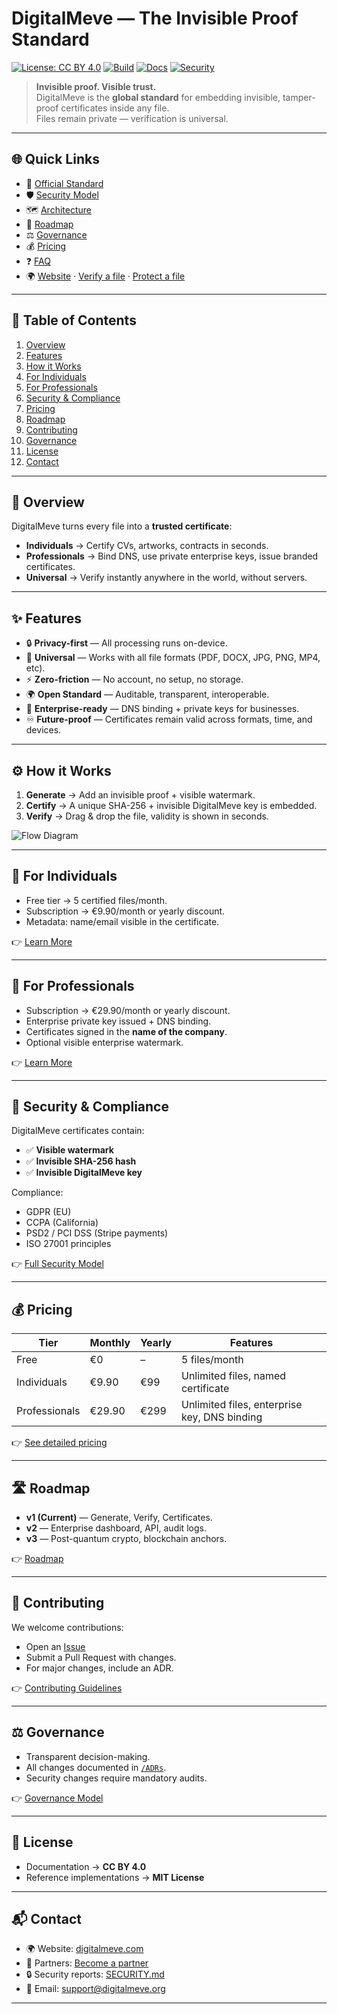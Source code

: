 # DigitalMeve — The Invisible Proof Standard

[![License: CC BY 4.0](https://img.shields.io/badge/License-CC%20BY%204.0-lightgrey.svg)](./LICENSE)
[![Build](https://img.shields.io/github/actions/workflow/status/digitalmeve-standard/digitalmeve/ci.yml?branch=main)](https://github.com/digitalmeve-standard/digitalmeve/actions)
[![Docs](https://img.shields.io/badge/docs-standard-blue)](./STANDARD.md)
[![Security](https://img.shields.io/badge/security-audited-brightgreen)](./SECURITY_MODEL.md)

> **Invisible proof. Visible trust.**  
> DigitalMeve is the **global standard** for embedding invisible, tamper-proof certificates inside any file.  
> Files remain private — verification is universal.

---

## 🌐 Quick Links
- 📘 [Official Standard](./STANDARD.md)  
- 🛡 [Security Model](./SECURITY_MODEL.md)  
- 🗺 [Architecture](./ARCHITECTURE.md)  
- 📅 [Roadmap](./ROADMAP.md)  
- ⚖️ [Governance](./GOVERNANCE.md)  
- 💰 [Pricing](./PRICING.md)  
- ❓ [FAQ](./FAQ.md)  
- 🌍 [Website](https://digitalmeve.com) · [Verify a file](https://digitalmeve.com/verify) · [Protect a file](https://digitalmeve.com/generate)

---

## 📖 Table of Contents
1. [Overview](#overview)  
2. [Features](#features)  
3. [How it Works](#how-it-works)  
4. [For Individuals](#for-individuals)  
5. [For Professionals](#for-professionals)  
6. [Security & Compliance](#security--compliance)  
7. [Pricing](#pricing)  
8. [Roadmap](#roadmap)  
9. [Contributing](#contributing)  
10. [Governance](#governance)  
11. [License](#license)  
12. [Contact](#contact)  

---

## 📝 Overview

DigitalMeve turns every file into a **trusted certificate**:  
- **Individuals** → Certify CVs, artworks, contracts in seconds.  
- **Professionals** → Bind DNS, use private enterprise keys, issue branded certificates.  
- **Universal** → Verify instantly anywhere in the world, without servers.  

---

## ✨ Features

- 🔒 **Privacy-first** — All processing runs on-device.  
- 📄 **Universal** — Works with all file formats (PDF, DOCX, JPG, PNG, MP4, etc).  
- ⚡ **Zero-friction** — No account, no setup, no storage.  
- 🌍 **Open Standard** — Auditable, transparent, interoperable.  
- 🏢 **Enterprise-ready** — DNS binding + private keys for businesses.  
- ♾ **Future-proof** — Certificates remain valid across formats, time, and devices.  

---

## ⚙️ How it Works

1. **Generate** → Add an invisible proof + visible watermark.  
2. **Certify** → A unique SHA-256 + invisible DigitalMeve key is embedded.  
3. **Verify** → Drag & drop the file, validity is shown in seconds.  

![Flow Diagram](./diagrams/flow-generate.png)

---

## 👤 For Individuals

- Free tier → 5 certified files/month.  
- Subscription → €9.90/month or yearly discount.  
- Metadata: name/email visible in the certificate.  

👉 [Learn More](./PRICING.md#individuals)

---

## 🏢 For Professionals

- Subscription → €29.90/month or yearly discount.  
- Enterprise private key issued + DNS binding.  
- Certificates signed in the **name of the company**.  
- Optional visible enterprise watermark.  

👉 [Learn More](./PRICING.md#professionals)

---

## 🔐 Security & Compliance

DigitalMeve certificates contain:  
- ✅ **Visible watermark**  
- ✅ **Invisible SHA-256 hash**  
- ✅ **Invisible DigitalMeve key**  

Compliance:  
- GDPR (EU)  
- CCPA (California)  
- PSD2 / PCI DSS (Stripe payments)  
- ISO 27001 principles  

👉 [Full Security Model](./SECURITY_MODEL.md)

---

## 💰 Pricing

| Tier          | Monthly   | Yearly | Features |
|---------------|-----------|--------|----------|
| Free          | €0        | –      | 5 files/month |
| Individuals   | €9.90     | €99    | Unlimited files, named certificate |
| Professionals | €29.90    | €299   | Unlimited files, enterprise key, DNS binding |

👉 [See detailed pricing](./PRICING.md)

---

## 🛣 Roadmap

- **v1 (Current)** — Generate, Verify, Certificates.  
- **v2** — Enterprise dashboard, API, audit logs.  
- **v3** — Post-quantum crypto, blockchain anchors.  

👉 [Roadmap](./ROADMAP.md)

---

## 🤝 Contributing

We welcome contributions:  
- Open an [Issue](https://github.com/digitalmeve-standard/digitalmeve/issues)  
- Submit a Pull Request with changes.  
- For major changes, include an ADR.  

👉 [Contributing Guidelines](./CONTRIBUTING.md)

---

## ⚖️ Governance

- Transparent decision-making.  
- All changes documented in [`/ADRs`](./ADRs).  
- Security changes require mandatory audits.  

👉 [Governance Model](./GOVERNANCE.md)

---

## 📜 License

- Documentation → **CC BY 4.0**  
- Reference implementations → **MIT License**  

---

## 📬 Contact

- 🌍 Website: [digitalmeve.com](https://digitalmeve.com)  
- 💼 Partners: [Become a partner](https://digitalmeve.com/partners)  
- 🔒 Security reports: [SECURITY.md](./SECURITY.md)  
- 📧 Email: support@digitalmeve.org  

---

